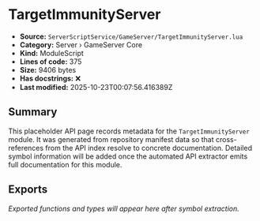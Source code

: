 # TargetImmunityServer

- **Source:** `ServerScriptService/GameServer/TargetImmunityServer.lua`
- **Category:** Server › GameServer Core
- **Kind:** ModuleScript
- **Lines of code:** 375
- **Size:** 9406 bytes
- **Has docstrings:** ❌
- **Last modified:** 2025-10-23T00:07:56.416389Z

## Summary

This placeholder API page records metadata for the `TargetImmunityServer` module. It was generated
from repository manifest data so that cross-references from the API index resolve to
concrete documentation. Detailed symbol information will be added once the automated
API extractor emits full documentation for this module.

## Exports

_Exported functions and types will appear here after symbol extraction._

